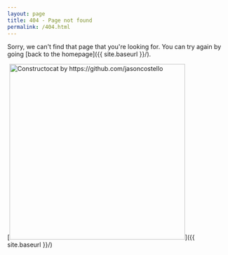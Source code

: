 ```yaml
---
layout: page
title: 404 - Page not found
permalink: /404.html
---
```


Sorry, we can't find that page that you're looking for. You can try again by going
[back to the homepage]({{ site.baseurl }}/).

[<img src="{{ site.baseurl }}/images/404.jpg" alt="Constructocat by https://github.com/jasoncostello" style="width: 400px;"/>]({{ site.baseurl }}/)
